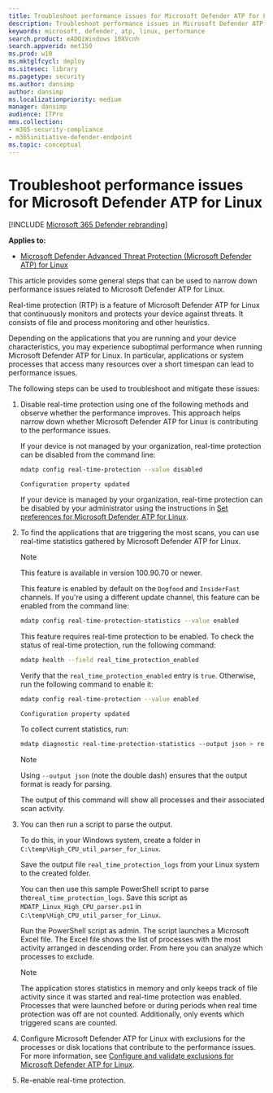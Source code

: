 ```yaml
---
title: Troubleshoot performance issues for Microsoft Defender ATP for Linux
description: Troubleshoot performance issues in Microsoft Defender ATP for Linux.
keywords: microsoft, defender, atp, linux, performance
search.product: eADQiWindows 10XVcnh
search.appverid: met150
ms.prod: w10
ms.mktglfcycl: deploy
ms.sitesec: library
ms.pagetype: security
ms.author: dansimp
author: dansimp
ms.localizationpriority: medium
manager: dansimp
audience: ITPro
mms.collection: 
- m365-security-compliance 
- m365initiative-defender-endpoint 
ms.topic: conceptual
---
```


# Troubleshoot performance issues for Microsoft Defender ATP for Linux

[!INCLUDE [Microsoft 365 Defender rebranding](../../includes/microsoft-defender.md)]


**Applies to:**

- [Microsoft Defender Advanced Threat Protection (Microsoft Defender ATP) for Linux](microsoft-defender-atp-linux.md)

This article provides some general steps that can be used to narrow down performance issues related to Microsoft Defender ATP for Linux.

Real-time protection (RTP) is a feature of Microsoft Defender ATP for Linux that continuously monitors and protects your device against threats. It consists of file and process monitoring and other heuristics.

Depending on the applications that you are running and your device characteristics, you may experience suboptimal performance when running Microsoft Defender ATP for Linux. In particular, applications or system processes that access many resources over a short timespan can lead to performance issues.

The following steps can be used to troubleshoot and mitigate these issues:

1. Disable real-time protection using one of the following methods and observe whether the performance improves. This approach helps narrow down whether Microsoft Defender ATP for Linux is contributing to the performance issues.

    If your device is not managed by your organization, real-time protection can be disabled from the command line:

    ```bash
    mdatp config real-time-protection --value disabled
    ```
    ```Output
    Configuration property updated
    ```

    If your device is managed by your organization, real-time protection can be disabled by your administrator using the instructions in [Set preferences for Microsoft Defender ATP for Linux](linux-preferences.md).

2. To find the applications that are triggering the most scans, you can use real-time statistics gathered by Microsoft Defender ATP for Linux. 

    > [!NOTE]
    > This feature is available in version 100.90.70 or newer.

    This feature is enabled by default on the `Dogfood` and `InsiderFast` channels. If you're using a different update channel, this feature can be enabled from the command line:
 
    ```bash
    mdatp config real-time-protection-statistics --value enabled
    ```

    This feature requires real-time protection to be enabled. To check the status of real-time protection, run the following command:

    ```bash
    mdatp health --field real_time_protection_enabled
    ```

    Verify that the `real_time_protection_enabled` entry is `true`. Otherwise, run the following command to enable it:

    ```bash
    mdatp config real-time-protection --value enabled
    ```
    ```Output
    Configuration property updated
    ```

    To collect current statistics, run:

    ```bash
    mdatp diagnostic real-time-protection-statistics --output json > real_time_protection_logs
    ```
    > [!NOTE]
    > Using ```--output json``` (note the double dash) ensures that the output format is ready for parsing.

    The output of this command will show all processes and their associated scan activity. 

3. You can then run a script to parse the output.
    
    To do this, in your Windows system, create a folder in ```C:\temp\High_CPU_util_parser_for_Linux```. 

    Save the output file ```real_time_protection_logs``` from your Linux system to the created folder.

    You can then use this sample PowerShell script to parse the```real_time_protection_logs```. Save this script as ```MDATP_Linux_High_CPU_parser.ps1``` in ```C:\temp\High_CPU_util_parser_for_Linux```. 

    Run the PowerShell script as admin. The script launches a Microsoft Excel file. The Excel file shows the list of processes with the most activity arranged in descending order. From here you can analyze which processes to exclude. 
    
    > [!NOTE]
    > The application stores statistics in memory and only keeps track of file activity since it was started and real-time protection was enabled. Processes that were launched before or during periods when real time protection was off are not counted. Additionally, only events which triggered scans are counted.

4. Configure Microsoft Defender ATP for Linux with exclusions for the processes or disk locations that contribute to the performance issues. For more information, see [Configure and validate exclusions for Microsoft Defender ATP for Linux](linux-exclusions.md).    

5. Re-enable real-time protection.

  
